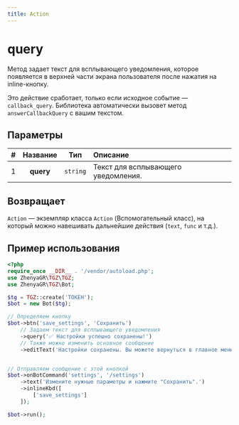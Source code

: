 ```yaml
---
title: Action
---
```


# query
Метод задает текст для всплывающего уведомления, которое появляется в верхней части экрана пользователя после нажатия на inline-кнопку.

Это действие сработает, только если исходное событие — `callback_query`. Библиотека автоматически вызовет метод `answerCallbackQuery` с вашим текстом.

## Параметры
| # | Название  |   Тип    | Описание                            |
|:-:|:---------:|:--------:|:------------------------------------|
| 1 | **query** | `string` | Текст для всплывающего уведомления. |

## Возвращает
`Action` — экземпляр класса `Action` (Вспомогательный класс), на который можно навешивать дальнейшие действия (`text`, `func` и т.д.).

## Пример использования
```php
<?php
require_once __DIR__ . '/vendor/autoload.php';
use ZhenyaGR\TGZ\TGZ;
use ZhenyaGR\TGZ\Bot;

$tg = TGZ::create('ТОКЕН');
$bot = new Bot($tg);

// Определяем кнопку
$bot->btn('save_settings', 'Сохранить')
    // Задаем текст для всплывающего уведомления
    ->query('✅ Настройки успешно сохранены!')
    // Также можно изменить основное сообщение
    ->editText('Настройки сохранены. Вы можете вернуться в главное меню.');


// Отправляем сообщение с этой кнопкой
$bot->onBotCommand('settings', '/settings')
    ->text('Измените нужные параметры и нажмите "Сохранить".')
    ->inlineKbd([
        ['save_settings']
    ]);

$bot->run();
```